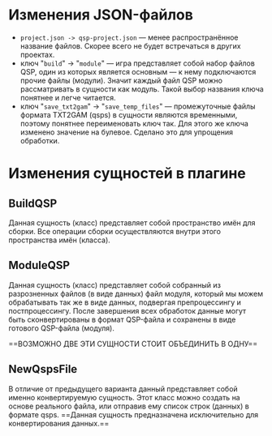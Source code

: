 # Изменения JSON-файлов

- `project.json -> qsp-project.json` — менее распространённое название файлов. Скорее всего не будет встречаться в других проектах.
- ключ "`build`" → "`module`" — игра представляет собой набор файлов QSP, один из которых является основным — к нему подключаются прочие файлы (модули). Значит каждый файл QSP можно рассматривать в сущности как модуль. Такой выбор названия ключа понятнее и легче читается.
- ключ "`save_txt2gam`" -> "`save_temp_files`" — промежуточные файлы формата TXT2GAM (qsps) в сущности являются временными, поэтому понятнее переименовать ключ так. Для этого же ключа изменено значение на булевое. Сделано это для упрощения обработки.
# Изменения сущностей в плагине

## BuildQSP

Данная сущность (класс) представляет собой пространство имён для сборки. Все операции сборки осуществляются внутри этого пространства имён (класса).

## ModuleQSP

Данная сущность (класс) представляет собой собранный из разрозненных файлов (в виде данных) файл модуля, который мы можем обрабатывать так же в виде данных, подвергая препроцессингу и постпроцессингу. После завершения всех обработок данные могут быть сконвертированы в формат QSP-файла и сохранены в виде готового QSP-файла (модуля).

==ВОЗМОЖНО ДВЕ ЭТИ СУЩНОСТИ СТОИТ ОБЪЕДИНИТЬ В ОДНУ==
## NewQspsFile

В отличие от предыдущего варианта данный представляет собой именно конвертируемую сущность. Этот класс можно создать на основе реального файла, или отправив ему список строк (данных) в формате qsps. ==Данная сущность предназначена исключительно для конвертирования данных.== 